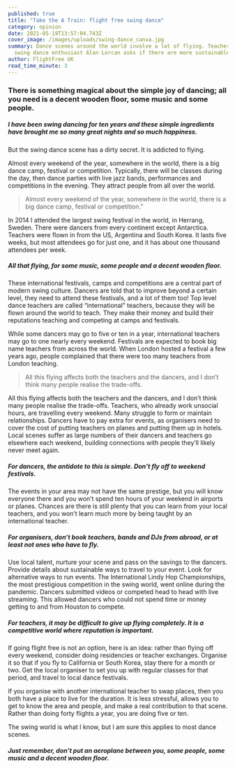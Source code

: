 ```yaml
---
published: true
title: "Take the A Train: flight free swing dance"
category: opinion
date: 2021-05-19T13:57:04.743Z
cover_image: /images/uploads/swing-dance_canva.jpg
summary: Dance scenes around the world involve a lot of flying. Teacher and
  swing dance enthusiast Alan Lorcan asks if there are more sustainable options.
author: FlightFree UK
read_time_minute: 3
---
```

### There is something magical about the simple joy of dancing; all you need is a decent wooden floor, some music and some people.

##### I have been swing dancing for ten years and these simple ingredients have brought me so many great nights and so much happiness.

But the swing dance scene has a dirty secret. It is addicted to flying.

Almost every weekend of the year, somewhere in the world, there is a big dance camp, festival or competition. Typically, there will be classes during the day, then dance parties with live jazz bands, performances and competitions in the evening. They attract people from all over the world. 

> Almost every weekend of the year, somewhere in the world, there is a big dance camp, festival or competition."

In 2014 I attended the largest swing festival in the world, in Herrang, Sweden. There were dancers from every continent except Antarctica. Teachers were flown in from the US, Argentina and South Korea. It lasts five weeks, but most attendees go for just one, and it has about one thousand attendees per week. 

##### All that flying, for some music, some people and a decent wooden floor.

These international festivals, camps and competitions are a central part of modern swing culture. Dancers are told that to improve beyond a certain level, they need to attend these festivals, and a lot of them too! Top level dance teachers are called “international” teachers, because they will be flown around the world to teach. They make their money and build their reputations teaching and competing at camps and festivals. 

While some dancers may go to five or ten in a year, international teachers may go to one nearly every weekend. Festivals are expected to book big name teachers from across the world. When London hosted a festival a few years ago, people complained that there were too many teachers from London teaching.

> All this flying affects both the teachers and the dancers, and I don’t think many people realise the trade-offs.

All this flying affects both the teachers and the dancers, and I don’t think many people realise the trade-offs. Teachers, who already work unsocial hours, are travelling every weekend. Many struggle to form or maintain relationships. Dancers have to pay extra for events, as organisers need to cover the cost of putting teachers on planes and putting them up in hotels. Local scenes suffer as large numbers of their dancers and teachers go elsewhere each weekend, building connections with people they’ll likely never meet again.

##### For dancers, the antidote to this is simple. Don’t fly off to weekend festivals.

The events in your area may not have the same prestige, but you will know everyone there and you won’t spend ten hours of your weekend in airports or planes. Chances are there is still plenty that you can learn from your local teachers, and you won’t learn much more by being taught by an international teacher.

##### For organisers, don’t book teachers, bands and DJs from abroad, or at least not ones who have to fly.

Use local talent, nurture your scene and pass on the savings to the dancers. Provide details about sustainable ways to travel to your event. Look for alternative ways to run events. The International Lindy Hop Championships, the most prestigious competition in the swing world, went online during the pandemic. Dancers submitted videos or competed head to head with live streaming. This allowed dancers who could not spend time or money getting to and from Houston to compete. 

##### For teachers, it may be difficult to give up flying completely. It is a competitive world where reputation is important.

If going flight free is not an option, here is an idea: rather than flying off every weekend, consider doing residencies or teacher exchanges. Organise it so that if you fly to California or South Korea, stay there for a month or two. Get the local organiser to set you up with regular classes for that period, and travel to local dance festivals. 

If you organise with another international teacher to swap places, then you both have a place to live for the duration. It is less stressful, allows you to get to know the area and people, and make a real contribution to that scene. Rather than doing forty flights a year, you are doing five or ten.

The swing world is what I know, but I am sure this applies to most dance scenes. 

##### Just remember, don’t put an aeroplane between you, some people, some music and a decent wooden floor.
